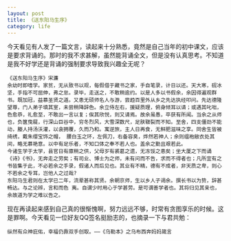 ```yaml
---
layout: post
title: 《送东阳马生序》
category: life
---
```

今天看见有人发了一篇文言，读起来十分熟悉，竟然是自己当年的初中课文，应该是要求背诵的。那时的我不求甚解，虽然能背诵全文，但是没有认真思考。不知道是我不好学还是背诵的强制要求导致我兴趣全无呢？

	《送东阳马生序》宋濂
	余幼时即嗜学。家贫，无从致书以观，每假借于藏书之家，手自笔录，计日以还。天大寒，砚冰坚，手指不可屈伸，弗之怠。录毕，走送之，不敢稍逾约。以是人多以书假余，余因得遍观群书。既加冠，益慕圣贤之道。又患无硕师名人与游，尝趋百里外从乡之先达执经叩问。先达德隆望尊，门人弟子填其室，未尝稍降辞色。余立侍左右，援疑质理，俯身倾耳以请；或遇其叱咄，色愈恭，礼愈至，不敢出一言以复；俟其欣悦，则又请焉。故余虽愚，卒获有所闻。当余之从师也，负箧曳屣，行深山巨谷中，穷冬烈风，大雪深数尺，足肤皲裂而不知。至舍，四支僵劲不能动，媵人持汤沃灌，以衾拥覆，久而乃和。寓逆旅，主人日再食，无鲜肥滋味之享。同舍生皆被绮绣，戴朱缨宝饰之帽， 腰白玉之环，左佩刀，右备容臭，烨然若神人；余则缊袍敝衣处其间，略无慕艳意。以中有足乐者，不知口体之奉不若人也。盖余之勤且艰若此。 
	今诸生学于太学，县官日有廪稍之供，父母岁有裘葛之遗，无冻馁之患矣；坐大厦之下而诵《诗》《书》，无奔走之劳矣；有司业、博士为之师，未有问而不告，求而不得者也；凡所宜有之书皆集于此，不必若余之手录，假诸人而后见也。其业有不精，德有不成者，非天质之卑，则心不若余之专耳，岂他人之过哉? 
	东阳马生君则在太学已二年，流辈甚称其贤。余朝京师，生以乡人子谒余。撰长书以为贽，辞甚畅达。与之论辨，言和而色 夷。自谓少时用心于学甚劳。是可谓善学者也。其将归见其亲也，余故道为学之难以告之。
	
现在再读起来感到自己真的很惭愧啊，努力远远不够，时常有贪图享乐的时候。这是罪啊。今天看见一位好友QQ签名挺励志的，也摘录一下与君共勉：

	纵然有众神庇佑，幸福仍靠双手创取。——《乌勒本》之乌布西奔妈妈箴言